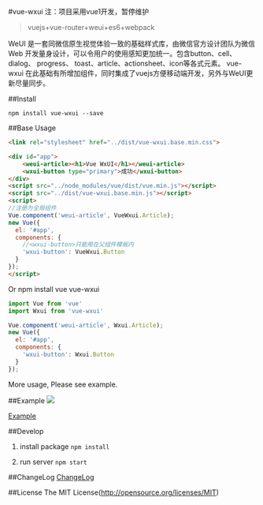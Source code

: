 #vue-wxui  注：项目采用vue1开发，暂停维护
> vuejs+vue-router+weui+es6+webpack

WeUI 是一套同微信原生视觉体验一致的基础样式库，由微信官方设计团队为微信 Web 开发量身设计，可以令用户的使用感知更加统一。包含button、cell、dialog、 progress、 toast、article、actionsheet、icon等各式元素。
vue-wxui 在此基础有所增加组件，同时集成了vuejs方便移动端开发，另外与WeUI更新尽量同步。

##Install
```
npm install vue-wxui --save
```

##Base Usage

```html
<link rel="stylesheet" href="../dist/vue-wxui.base.min.css">
```

```html
<div id="app">
    <weui-article><h1>Vue WxUI</h1></weui-article>
    <wxui-button type="primary">成功</wxui-button>
</div>
<script src="../node_modules/vue/dist/vue.min.js"></script>
<script src="../dist/vue-wxui.base.min.js"></script>
<script>
//注册为全局组件
Vue.component('weui-article', VueWxui.Article);
new Vue({
  el: '#app',
  components: {
    //<wxui-button>只能用在父组件模板内
    'wxui-button': VueWxui.Button
  }
});
</script>
```

Or npm install vue vue-wxui

```js
import Vue from 'vue'
import Wxui from 'vue-wxui'

Vue.component('weui-article', Wxui.Article);
new Vue({
  el: '#app',
  components: {
    'wxui-button': Wxui.Button
  }
});
```

More usage, Please see example.
    
##Example
![](http://ifxc.github.io/vue-wxui/qr.png?d=0531)

[Example](http://ifxc.github.io/vue-wxui)
    
##Develop 
 
1. install package
`npm install`

2. run server
`npm start`   
   
##ChangeLog
[ChangeLog](http://github.com/ifxc/vue-wxui/blob/master/CHANGELOG.md)  

##License
The MIT License(http://opensource.org/licenses/MIT)    
    